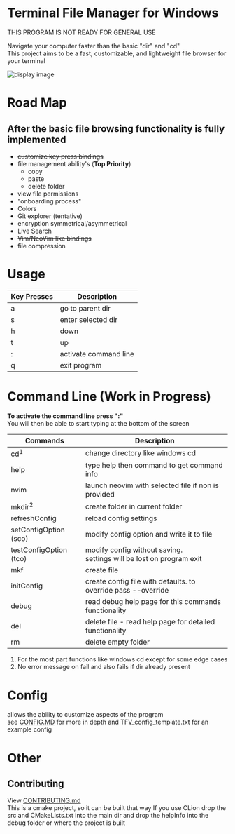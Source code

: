 # Terminal File Manager for Windows
THIS PROGRAM IS NOT READY FOR GENERAL USE

Navigate your computer faster than the basic "dir" and "cd" <br>
This project aims to be a fast, customizable, and lightweight file browser for your terminal

![display image](https://i.ibb.co/mvprMVj/Screenshot-2024-05-21-185134-screen.png)
# Road Map
## After the basic file browsing functionality is fully implemented
* ~~customize key press bindings~~
* file management ability's (**Top Priority**)
    * copy
    * paste
    * delete folder
* view file permissions
* "onboarding process"
* Colors
* Git explorer (tentative)
* encryption symmetrical/asymmetrical 
* Live Search
* ~~Vim/NeoVim like bindings~~
* file compression

# Usage 
| Key Presses | Description           |
|-------------|-----------------------|
| a           | go to parent dir      |
| s           | enter selected dir    |
| h           | down          |
| t           | up            |
| :           | activate command line |
| q           | exit program          |


# Command Line (Work in Progress)
**To activate the command line press ":"** <br>
You will then be able to start typing at the bottom of the screen


| Commands               | Description                                                             |
|------------------------|-------------------------------------------------------------------------|
| cd<sup>1</sup>         | change directory like windows cd                                        |
| help                   | type help then command to get command info                              |
| nvim                   | launch neovim with selected file if non is provided                     |
| mkdir<sup>2</sup>      | create folder in current folder                                         |
| refreshConfig          | reload config settings                                                  |
| setConfigOption (sco)  | modify config option and write it to file                               |
| testConfigOption (tco) | modify config without saving.<br> settings will be lost on program exit |
| mkf                    | create file                                                             |
| initConfig             | create config file with defaults. to override pass --override           |
| debug                  | read debug help page for this commands functionality                    |
| del                    | delete file - read help page for detailed functionality                 |
| rm                     | delete empty folder                                                     |



1. For the most part functions like windows cd except for some edge cases
2. No error message on fail and also fails if dir already present
# Config
allows the ability to customize aspects of the program <br>
see [CONFIG.MD](CONFIG.md) for more in depth and TFV_config_template.txt for an example config

# Other
## Contributing
View [CONTRIBUTING.md](CONTRIBUTING.md) <br>
This is a cmake project, so it can be built that way
If you use CLion drop the src and CMakeLists.txt into the main dir
and drop the helpInfo into the debug folder or where the project is built
